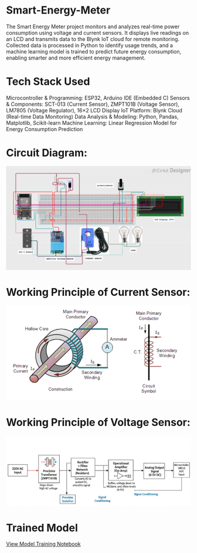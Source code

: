 # Smart-Energy-Meter
The Smart Energy Meter project monitors and analyzes real-time power consumption using voltage and current sensors. It displays live readings on an LCD and transmits data to the Blynk IoT cloud for remote monitoring. Collected data is processed in Python to identify usage trends, and a machine learning model is trained to predict future energy consumption, enabling smarter and more efficient energy management.

# Tech Stack Used 
Microcontroller & Programming: ESP32, Arduino IDE (Embedded C)
Sensors & Components: SCT-013 (Current Sensor), ZMPT101B (Voltage Sensor), LM7805 (Voltage Regulator), 16×2 LCD Display
IoT Platform: Blynk Cloud (Real-time Data Monitoring)
Data Analysis & Modeling: Python, Pandas, Matplotlib, Scikit-learn
Machine Learning: Linear Regression Model for Energy Consumption Prediction

# Circuit Diagram:
![Circuit Diagram](Project_Circuit_Diagram.png)

# Working Principle of Current Sensor:
![Working Principle – Current Sensor](Working_Principle_Current_Sensor.png)

# Working Principle of Voltage Sensor:
![Working Principle – Voltage Sensor](Working_Principle_Voltage_Sensor.png)

# Trained Model
[View Model Training Notebook](Smart_Energy_Meter_Model_Train.ipynb)


